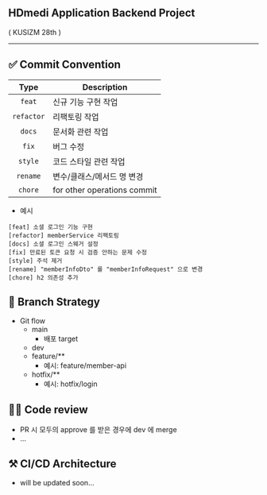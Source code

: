 ## HDmedi Application Backend Project
( KUSIZM 28th )

---

## ✅ Commit Convention

|    Type    | Description                 |
|:----------:|-----------------------------|
|   `feat`   | 신규 기능 구현 작업                 |
| `refactor` | 리팩토링 작업                     |
|   `docs`   | 문서화 관련 작업                   |
|   `fix`    | 버그 수정                       |
|  `style`   | 코드 스타일 관련 작업                |
|  `rename`  | 변수/클래스/메서드 명 변경             |
|  `chore`   | for other operations commit |

- 예시
```
[feat] 소셜 로그인 기능 구현
[refactor] memberService 리팩토링
[docs] 소셜 로그인 스웨거 설정
[fix] 만료된 토큰 요청 시 검증 안하는 문제 수정
[style] 주석 제거
[rename] "memberInfoDto" 를 "memberInfoRequest" 으로 변경
[chore] h2 의존성 추가
```

## 🧱 Branch Strategy

- Git flow
  - main
    - 배포 target
  - dev 
  - feature/**
    - 예시: feature/member-api
  - hotfix/**
    - 예시: hotfix/login

## 👨‍💻 Code review
- PR 시 모두의 approve 를 받은 경우에 dev 에 merge
- ...

## ⚒️ CI/CD Architecture
- will be updated soon...

